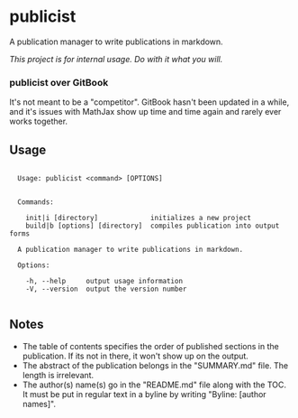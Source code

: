 # publicist

A publication manager to write publications in markdown.

*This project is for internal usage. Do with it what you will.*

### publicist over GitBook

It's not meant to be a "competitor". GitBook hasn't been updated in a while,
and it's issues with MathJax show up time and time again and rarely ever works
together.

## Usage

```

  Usage: publicist <command> [OPTIONS]


  Commands:

    init|i [directory]             initializes a new project
    build|b [options] [directory]  compiles publication into output forms

  A publication manager to write publications in markdown.

  Options:

    -h, --help     output usage information
    -V, --version  output the version number


```

## Notes

 - The table of contents specifies the order of published sections in the publication. If
 its not in there, it won't show up on the output.
 - The abstract of the publication belongs in the "SUMMARY.md" file. The length is irrelevant.
 - The author(s) name(s) go in the "README.md" file along with the TOC. It must be put in regular
 text in a byline by writing "Byline: [author names]".